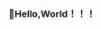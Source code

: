 ### 🦄Hello,World！！！

<!-- [![Anurag's GitHub stats](https://github-readme-stats.vercel.app/api?username=yangshijunxxx)](https://github.com/yangshijunxxx/github-readme-stats) -->
<!--
**yangshijunxxx/yangshijunxxx** is a ✨ _special_ ✨ repository because its `README.md` (this file) appears on your GitHub profile.

Here are some ideas to get you started:

- 🔭 I’m currently working on ...
- 🌱 I’m currently learning ...
- 👯 I’m looking to collaborate on ...
- 🤔 I’m looking for help with ...
- 💬 Ask me about ...
- 📫 How to reach me: ...
- 😄 Pronouns: ...
- ⚡ Fun fact: ...
-->
